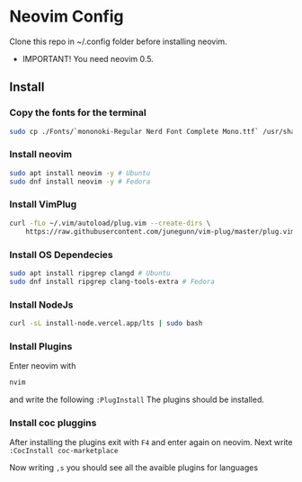 # Neovim Config
Clone this repo in ~/.config folder before installing neovim.
* IMPORTANT! You need neovim 0.5.

## Install

### Copy the fonts for the terminal
``` bash
sudo cp ./Fonts/`mononoki-Regular Nerd Font Complete Mono.ttf` /usr/share/fonts/`mononoki-Regular Nerd Font Complete Mono.ttf`
```

### Install neovim
``` bash
sudo apt install neovim -y # Ubuntu
sudo dnf install neovim -y # Fedora
```

### Install VimPlug
```bash
curl -fLo ~/.vim/autoload/plug.vim --create-dirs \
    https://raw.githubusercontent.com/junegunn/vim-plug/master/plug.vim
```

### Install OS Dependecies
```bash
sudo apt install ripgrep clangd # Ubuntu
sudo dnf install ripgrep clang-tools-extra # Fedora
```

### Install NodeJs
```bash
curl -sL install-node.vercel.app/lts | sudo bash
```
### Install Plugins
Enter neovim with
```bash
nvim
```
and write the following `:PlugInstall`
The plugins should be installed.

### Install coc pluggins
After installing the plugins exit with `F4` and enter again on neovim.
Next write `:CocInstall coc-marketplace`

Now writing `,s` you should see all the avaible plugins for languages

